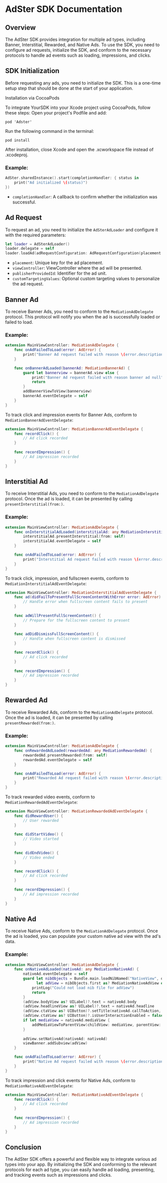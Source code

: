 
# AdSter SDK Documentation

## Overview

The AdSter SDK provides integration for multiple ad types, including Banner, Interstitial, Rewarded, and Native Ads. To use the SDK, you need to configure ad requests, initialize the SDK, and conform to the necessary protocols to handle ad events such as loading, impressions, and clicks.

## SDK Initialization

Before requesting any ads, you need to initialize the SDK. This is a one-time setup step that should be done at the start of your application.

Installation via CocoaPods

To integrate YourSDK into your Xcode project using CocoaPods, follow these steps:
Open your project's Podfile and add:
 ```
 pod 'Adster'
 ```
 
Run the following command in the terminal:
 ```
 pod install
  ```
  
After installation, close Xcode and open the .xcworkspace file instead of .xcodeproj.


### Example:

```swift
AdSter.sharedInstance().start(completionHandler: { status in
    print("Ad initialized \(status)")
})
```

- `completionHandler`: A callback to confirm whether the initialization was successful.

## Ad Request

To request an ad, you need to initialize the `AdSterAdLoader` and configure it with the required parameters:

```swift
let loader = AdSterAdLoader()
loader.delegate = self
loader.loadAd(adRequestConfiguration: AdRequestConfiguration(placement: key, viewController: self, publisherProvidedId: "Test", customTargetingValues: ["test": "123"]))
```

- `placement`: Unique key for the ad placement.
- `viewController`: ViewController where the ad will be presented.
- `publisherProvidedId`: Identifier for the ad unit.
- `customTargetingValues`: Optional custom targeting values to personalize the ad request.

## Banner Ad

To receive Banner Ads, you need to conform to the `MediationAdDelegate` protocol. This protocol will notify you when the ad is successfully loaded or failed to load.

### Example:

```swift
extension MainViewController: MediationAdDelegate {
    func onAdFailedToLoad(error: AdError) {
        print("Banner Ad request failed with reason \(error.description)")
    }

    func onBannerAdLoaded(bannerAd: MediationBannerAd) {
        guard let bannerview = bannerAd.view else {
            print("Banner Ad request failed with reason banner ad null")
            return
        }
        addBannerViewToView(bannerview)
        bannerAd.eventDelegate = self
    }
}
```

To track click and impression events for Banner Ads, conform to `MediationBannerAdEventDelegate`:

```swift
extension MainViewController: MediationBannerAdEventDelegate {
    func recordClick() {
        // Ad click recorded
    }
    
    func recordImpression() {
        // Ad impression recorded
    }
}
```

## Interstitial Ad

To receive Interstitial Ads, you need to conform to the `MediationAdDelegate` protocol. Once the ad is loaded, it can be presented by calling `presentInterstitial(from:)`.

### Example:

```swift
extension MainViewController: MediationAdDelegate {
    func onInterstitialAdLoaded(interstitialAd: any MediationInterstitialAd) {
        interstitialAd.presentInterstitial(from: self)
        interstitialAd.eventDelegate = self
    }

    func onAdFailedToLoad(error: AdError) {
        print("Interstitial Ad request failed with reason \(error.description)")
    }
}
```

To track click, impression, and fullscreen events, conform to `MediationInterstitialAdEventDelegate`:

```swift
extension MainViewController: MediationInterstitialAdEventDelegate {
    func ad(didFailToPresentFullScreenContentWithError error: AdError) {
        // Handle error when fullscreen content fails to present
    }
    
    func adWillPresentFullScreenContent() {
        // Prepare for the fullscreen content to present
    }
    
    func adDidDismissFullScreenContent() {
        // Handle when fullscreen content is dismissed
    }

    func recordClick() {
        // Ad click recorded
    }
    
    func recordImpression() {
        // Ad impression recorded
    }
}
```

## Rewarded Ad

To receive Rewarded Ads, conform to the `MediationAdDelegate` protocol. Once the ad is loaded, it can be presented by calling `presentRewarded(from:)`.

### Example:

```swift
extension MainViewController: MediationAdDelegate {
    func onRewardedAdLoaded(rewardedAd: any MediationRewardedAd) {
        rewardedAd.presentRewarded(from: self)
        rewardedAd.eventDelegate = self
    }

    func onAdFailedToLoad(error: AdError) {
        print("Rewarded Ad request failed with reason \(error.description)")
    }
}
```

To track rewarded video events, conform to `MediationRewardedAdEventDelegate`:

```swift
extension MainViewController: MediationRewardedAdEventDelegate {
    func didRewardUser() {
        // User rewarded
    }
    
    func didStartVideo() {
        // Video started
    }
    
    func didEndVideo() {
        // Video ended
    }

    func recordClick() {
        // Ad click recorded
    }
    
    func recordImpression() {
        // Ad impression recorded
    }
}
```

## Native Ad

To receive Native Ads, conform to the `MediationAdDelegate` protocol. Once the ad is loaded, you can populate your custom native ad view with the ad's data.

### Example:

```swift
extension MainViewController: MediationAdDelegate {
    func onNativeAdLoaded(nativeAd: any MediationNativeAd) {
        nativeAd.eventDelegate = self
        guard let nibObjects = Bundle.main.loadNibNamed("NativeView", owner: nil, options: nil),
              let adView = nibObjects.first as? MediationNativeAdView else {
            printLog("Could not load nib file for adView")
            return
        }
        (adView.bodyView as? UILabel)?.text = nativeAd.body
        (adView.headlineView as? UILabel)?.text = nativeAd.headline
        (adView.ctaView as? UIButton)?.setTitle(nativeAd.callToAction, for: .normal)
        (adView.ctaView as? UIButton)?.isUserInteractionEnabled = false
        if let mediaView = nativeAd.mediaView {
            addMediaViewToParentView(childView: mediaView, parentView: adView.mediaView)
        }
        
        adView.setNativeAd(nativeAd: nativeAd)
        viewBanner.addSubview(adView)
    }

    func onAdFailedToLoad(error: AdError) {
        print("Native Ad request failed with reason \(error.description)")
    }
}
```

To track impression and click events for Native Ads, conform to `MediationNativeAdEventDelegate`:

```swift
extension MainViewController: MediationNativeAdEventDelegate {
    func recordClick() {
        // Ad click recorded
    }
    
    func recordImpression() {
        // Ad impression recorded
    }
}
```

## Conclusion

The AdSter SDK offers a powerful and flexible way to integrate various ad types into your app. By initializing the SDK and conforming to the relevant protocols for each ad type, you can easily handle ad loading, presenting, and tracking events such as impressions and clicks.
